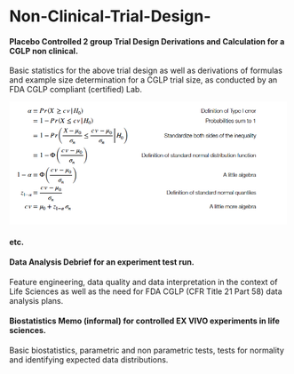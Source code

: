 # Non-Clinical-Trial-Design-

#### Placebo Controlled 2 group Trial Design Derivations and Calculation for a CGLP non clinical. 
Basic statistics for the above trial design as well as derivations of formulas and example size determination for a CGLP trial size, as conducted by an FDA CGLP compliant (certified) Lab. 

<img src="https://github.com/wkww/Non-Clinical-Trial-Design-/blob/master/assets/2.png" width="500"></img>
#### etc.


#### Data Analysis Debrief for an experiment test run. 
Feature engineering, data quality and data interpretation in the context of Life Sciences as well as the need for FDA CGLP (CFR Title 21 Part 58) data analysis plans. 

#### Biostatistics Memo (informal) for controlled EX VIVO experiments in life sciences. 
Basic biostatistics, parametric and non parametric tests, tests for normality and identifying expected data distributions. 
